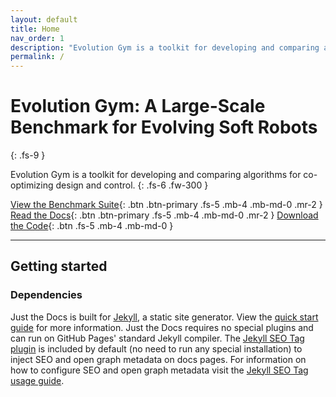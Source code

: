 ```yaml
---
layout: default
title: Home
nav_order: 1
description: "Evolution Gym is a toolkit for developing and comparing algorithms for co-optimizing design and control."
permalink: /
---
```


# Evolution Gym: A Large-Scale Benchmark for Evolving Soft Robots
{: .fs-9 }

Evolution Gym is a toolkit for developing and comparing algorithms for co-optimizing design and control.
{: .fs-6 .fw-300 }

[View the Benchmark Suite](/tasks){: .btn .btn-primary .fs-5 .mb-4 .mb-md-0 .mr-2 } [Read the Docs](/docs){: .btn .btn-primary .fs-5 .mb-4 .mb-md-0 .mr-2 } [Download the Code](https://github.com/EvolutionGym){: .btn .fs-5 .mb-4 .mb-md-0 } 

---

## Getting started

### Dependencies

Just the Docs is built for [Jekyll](https://jekyllrb.com), a static site generator. View the [quick start guide](https://jekyllrb.com/docs/) for more information. Just the Docs requires no special plugins and can run on GitHub Pages' standard Jekyll compiler. The [Jekyll SEO Tag plugin](https://github.com/jekyll/jekyll-seo-tag) is included by default (no need to run any special installation) to inject SEO and open graph metadata on docs pages. For information on how to configure SEO and open graph metadata visit the [Jekyll SEO Tag usage guide](https://jekyll.github.io/jekyll-seo-tag/usage/).